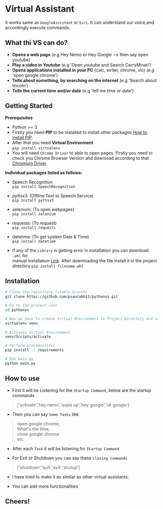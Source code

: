 # Virtual Assistant
It works same as `GoogleAssistant` or `Siri`. It can understand our voice,and accordingly execute commands.

## What thi VS can do?
- **Opens a web page** (e.g Hey Nemo or Hey Google --> then say open youtube)
- **Play a video in Youtube** (e.g 'Open youtube and Search CarryMinati')
- **Opens applications installed in your PC** (calc, writer, chrome, vlc) (e.g 'open google chrome')
- **Tells about something, by searching on the internet** (e.g 'Search about lincoln')
- **Tells the current time and/or date** (e.g 'tell me time or date')

## Getting Started
**Prerequisites**
- Python >= 3
- Firstly you need **PIP** to be installed to install other packages [How to install PIP](https://pip.pypa.io/en/stable/installing/).
- After that you need **Virtual Environment**<br />
`pip install virtualenv `
- You will need `Chrome Driver` to able to open pages. Firstly you need to check you Chrome Browser Version and download according to that [Chromium Driver](https://chromedriver.chromium.org/downloads).

**Individual packages listed as follows:**

- Speech Recognition<br />
`pip install SpeechRecognition`

- pyttsx3: (Offline Text to Speech Service)<br />
`pip install pyttsx3`

- selenium: (To open webpages)<br />
`pip install selenium`

- requests: (To request)<br />
`pip install requests`

- datetime: (To get system Date & Time)<br />
`pip install datetime`

- If any of the `Library` is getting error in installation you can download `.whl` for<br />
manual installation [Link](https://www.lfd.uci.edu/~gohlke/pythonlibs/). After downloading the file install it in the project directory
`pip install filename.whl`

## Installation

```sh
# Clone the repository (stable branch)
git clone https://github.com/psaurabh11/pythonvs.git

# Go to the project root
cd pythonvs

# Now we have to create Virtual Environment to Project Directory and venv named folder will be created in project directory.
virtualenv venv
 
# Activate Virtual Environment
venv/Scripts/activate

# Perform prerequisites
pip install -r requirements

# Run main.py
python main.py
```

## How to use

- First it will be Listening for the `Startup Command`, below are the startup commands
> ['activate','hey nemo','wake up','hey google','ok google']

- Then you can say `Some Tasks` like
> open google chrome,<br />
> What's the time,<br />
> close google chrome<br />
etc

- After each `Task` it will be listening for `Startup Command`

- For Exit or Shutdown you can say these `Closing Commands`
> ['shutdown','quit','exit','shutup']

- I have tried to make it as similar as other virtual assistants.

- You can add more functionalities

## Cheers!

